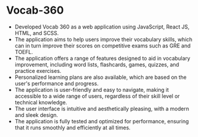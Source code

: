 # Vocab-360

* Developed Vocab 360 as a web application using JavaScript, React JS, HTML, and SCSS.
* The application aims to help users improve their vocabulary skills, which can in turn improve their scores on competitive exams such as GRE and TOEFL.
* The application offers a range of features designed to aid in vocabulary improvement, including word lists, flashcards, games, quizzes, and practice exercises.
* Personalized learning plans are also available, which are based on the user's performance and progress.
* The application is user-friendly and easy to navigate, making it accessible to a wide range of users, regardless
of their skill level or technical knowledge.
* The user interface is intuitive and aesthetically pleasing, with a modern and sleek design.
* The application is fully tested and optimized for performance, ensuring that it runs smoothly and efficiently at
all times.

